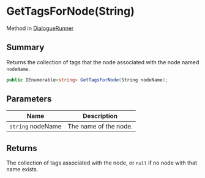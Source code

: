 # GetTagsForNode(String)

Method in [DialogueRunner](./)

## Summary

Returns the collection of tags that the node associated with the node named `nodeName`.

```csharp
public IEnumerable<string> GetTagsForNode(String nodeName);
```

## Parameters

| Name              | Description           |
| ----------------- | --------------------- |
| `string` nodeName | The name of the node. |

## Returns

The collection of tags associated with the node, or `null` if no node with that name exists.
